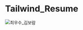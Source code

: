 ﻿# Tailwind_Resume
![최우수_김보람](https://user-images.githubusercontent.com/68495264/170923009-14638332-e773-449d-95fd-937e1dae0c8c.png)
